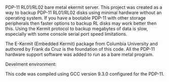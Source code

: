 PDP-11 RL01/RL02 bare metal ekermit server. This project was created as a way to backup PDP-11 RL01/RL02 disks using minimal hardware without an operating system. If you have a bootable PDP-11 with other storage peripherals then faster options to backup RL disks may work better then this. Using the Kermit protocol to backup megabytes of data is slow, especially with some console serial port speed limitations.

The E-Kermit (Embedded Kermit) package from Columbia University and authored by Frank da Cruz is the foundation of this code. All the PDP-11 hardware support software was added to run as a bare metal program.

Develment environment:

This code was compiled using GCC version 9.3.0 configured for the PDP-11.
